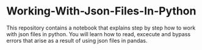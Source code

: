 # Working-With-Json-Files-In-Python
This repository contains a notebook that explains step by step how to work with json files in python. You will learn how to read, excecute and bypass errors that arise as a result of using json files in pandas.
